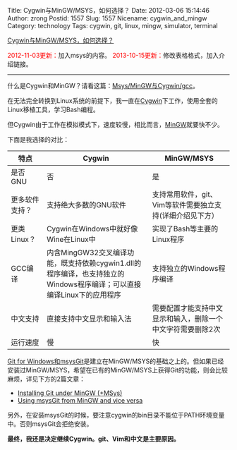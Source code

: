 Title: Cygwin与MinGW/MSYS，如何选择？
Date: 2012-03-06 15:14:46
Author: zrong
Postid: 1557
Slug: 1557
Nicename: cygwin_and_mingw
Category: technology
Tags: cygwin, git, linux, mingw, simulator, terminal

[Cygwin与MinGW/MSYS，如何选择？](http://zengrong.net/post/1557.htm)

<span style="color:red;">2012-11-03更新：</span>加入msys的内容。
<span style="color:red;">2013-10-15更新：</span>修改表格格式，加入介绍链接。
<hr>

什么是Cygwin和MinGW？请看这篇：[Msys/MinGW与Cygwin/gcc][intro]。

在无法完全转换到Linux系统的前提下，我一直在[Cygwin](http://www.cygwin.com/)下工作，使用全套的Linux移植工具，学习Bash编程。

但Cygwin由于工作在模拟模式下，速度较慢，相比而言，[MinGW](http://www.mingw.org/)就要快不少。

下面是我选择的对比：<!--more-->

|特点|Cygwin|MinGW/MSYS|
|----|----|----|
|是否GNU|否|是|
|更多软件支持？|支持绝大多数的GNU软件|支持常用软件，git、Vim等软件需要独立支持(详细介绍见下方）|
|更类Linux？|Cygwin在Windows中就好像Wine在Linux中|实现了Bash等主要的Linux程序|
|GCC编译|内含MingGW32交叉编译功能，既支持依赖cygwin1.dll的程序编译，也支持独立的Windows程序编译；可以直接编译Linux下的应用程序|支持独立的Windows程序编译|
|中文支持|直接支持中文显示和输入法|需要配置才能支持中文显示和输入，删除一个中文字符需要删除2次|
|运行速度|慢|快|

[Git for Windows和msysGit](http://msysgit.github.com/)是建立在MinGW/MSYS的基础之上的。但如果已经安装过MinGW/MSYS，希望在已有的MinGW/MSYS上获得Git的功能，则会比较麻烦，详见下方的2篇文章：

* [Installing Git under MinGW (+MSys)](http://stackoverflow.com/questions/5885393/using-msysgit-from-mingw-and-vice-versa)
* [Using msysGit from MinGW and vice versa](http://groups.google.com/group/msysgit/browse_thread/thread/dbe50a1755c6000d?tvc=2&pli=1)

另外，在安装msysGit的时候，要注意cygwin的bin目录不能位于PATH环境变量中。否则msysGit会拒绝安装。

**最终，我还是决定继续Cygwin。git、Vim和中文是主要原因。**

[intro]: http://zengrong.net/post/1723.htm
